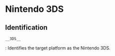 # Nintendo 3DS

## Identification

`__3DS__`

:   Identifies the target platform as the Nintendo 3DS.
